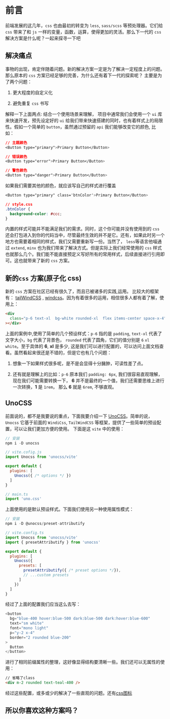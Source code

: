# 前言

前端发展的这几年，`css` 也由最初的转变为 `less`, `sass/scss` 等预处理器。它们给 `css` 带来了和 `js` 一样的变量，函数，运算，使得更加的灵活。那么下一代的 `css` 解决方案是什么呢？一起来探寻一下吧

## 解决痛点

事物的出现，肯定伴随着问题。新的解决方案一定是为了解决一定程度上的问题。那么原本的 `css` 方案已经足够的完善，为什么还有着下一代的探索呢？ 主要是为了两个问题：

1. 更大程度的自定义化

2. 避免重复 `css` 书写

解释一下上面两点: 结合一个使用场景来理解， 项目中通常我们会使用一个 `ui` 库来快速开发，预先设定好的 `ui` 给我们带来快速搭建的同时，也有着样式上的局限性。假如一个简单的 `button`，虽然通过预留的 `api` 我们能够改变它的颜色, 比如：

```css
// 主题颜色
<Button type="primary">Primary Button</Button>

// 错误颜色
<Button type="error">Primary Button</Button>

// 警告颜色
<Button type="danger">Primary Button</Button>
```

如果我们需要其他的颜色，就应该写自己的样式进行覆盖

```css
<Button type="primary" class='btnColor'>Primary Button</Button>

// style.css
.btnColor {
  background-color: #ccc;
}
```

内置的样式可能并不能满足我们的需求。同时，这个你可能并没有使用到的 `css` 还会打包进入到你的代码当中，尽管最终生效的并不是它。还有，如果此时另一个地方也需要着相同的样式，我们又需要重新写一份。当然了， `less`等语言他喵通过 `extend`, `minx` 也为我们带来了解决方式。但是实际上我们经常使用的 `css` 样式也就那么几个。我们能不能直接预定义写好所有的常用样式，后续直接进行引用即可。这也就带来了新的 `css` 方案。

## 新的`css` 方案(原子化 css)

新的 `css` 方案在社区已经有很久了，而且已被诸多的实践,运用。 比较大的框架有： [tailWindCSS](https://www.tailwindcss.cn/docs) , [windcss](https://windicss.org/guide/)。因为有着很多的运用，相信很多人都有着了解，使用上：

```html
<div
  class="p-6 text-xl  bg-white rounded-xl  flex items-center space-x-4"
></div>
```

上面的案例中,使用了简单的几个预设样式：`p-6` 指的是 `padding`, `text-xl`
代表了文字大小，`bg` 代表了背景色， `rounded` 代表了圆角，它们的值分别是 `6` `xl` `white`。至于具体的 **6**, **xl** 是多少, 这是我们可以进行配置的，可以访问上面文档查看。虽然看起来很还是不错的，但是它也有几个问题：

1. 想象一下如果样式很多呢，是不是会显得十分臃肿，可读性差了点。

2. 还有就是理解上的比如：`p-6` 原本我们 `padding: 6px`, 我们很容易直观理解，现在我们可能需要转换一下， **6** 并不是最终的一个值，我们还需要思维上进行一次转换，**1** 是 `1rem`， 那么 **6** 就是 `6rem`, 不够直观。

## UnoCSS

前面说的，都不是我要说的重点，下面我要介绍一下 [UnoCSS](https://github.com/2462870727/unocss)。简单的说，`Unocss` 它基于前面的 `WindiCss`, `TailWindCSS` 等框架，提供了一些简单的预设配置，可以让我们更加方便的使用。
下面是这 `vite`  中的使用：

```js
// 安装
npm i -D unocss

// vite.cofig.js
import Unocss from 'unocss/vite'

export default {
  plugins: [
    Unocss({ /* options */ })
  ]
}

// main.ts
import 'uno.css'
```
上面使用的是默认预设样式。下面我们使用另一种使用属性模式：

```js
// 安装
npm i -D @unocss/preset-attributify
```

```js
// vite.config.ts
import Unocss from 'unocss/vite'
import { presetAttributify } from 'unocss'

export default {
  plugins: [
    Unocss({
      presets: [
        presetAttributify({ /* preset options */}),
        // ...custom presets
      ]
    })
  ]
}
```

经过了上面的配置我们应当这么去写：

```js
<button
  bg="blue-400 hover:blue-500 dark:blue-500 dark:hover:blue-600"
  text="sm white"
  font="mono light"
  p="y-2 x-4"
  border="2 rounded blue-200"
>
  Button
</button>
```

进行了相同前缀属性的整理，这好像显得结构要清晰一些。我们还可以无属性的使用：

```html
// 省略了class
<div m-2 rounded text-teal-400 />
```

经过这些配置，或多或少的解决了一些直观的问题。还有[css图标](https://github.com/antfu/unocss/tree/main/packages/preset-icons)

## 所以你喜欢这种方案吗？